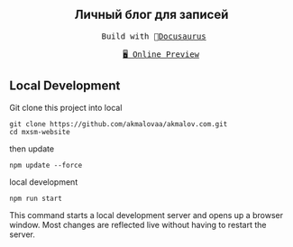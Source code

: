 <h2 align="center">
Личный блог для записей
</h2>

<pre align="center">
 Build with 🦖<a href="https://docusaurus.io/">Docusaurus</a>
</pre>

<pre align="center">
    <a href="https://test.akmalov.com">🖥 Online Preview</a>
</pre>

## Local Development

Git clone this project into local

```shell
git clone https://github.com/akmalovaa/akmalov.com.git
cd mxsm-website
```

then update

```shell
npm update --force
```

local development

```shell
npm run start
```

This command starts a local development server and opens up a browser window. Most changes are reflected live without having to restart the server.
